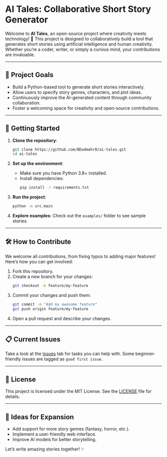 # AI Tales: Collaborative Short Story Generator

Welcome to **AI Tales**, an open-source project where creativity meets technology! 🎉 This project is designed to collaboratively build a tool that generates short stories using artificial intelligence and human creativity. Whether you’re a coder, writer, or simply a curious mind, your contributions are invaluable.

---

## 🌟 **Project Goals**

- Build a Python-based tool to generate short stories interactively.
- Allow users to specify story genres, characters, and plot ideas.
- Continuously improve the AI-generated content through community collaboration.
- Foster a welcoming space for creativity and open-source contributions.

---

## 🚀 **Getting Started**

1. **Clone the repository**:
   ```bash
   git clone https://github.com/BDadmehr0/ai-tales.git
   cd ai-tales
   ```

2. **Set up the environment**:
   - Make sure you have Python 3.8+ installed.
   - Install dependencies:
     ```bash
     pip install -r requirements.txt
     ```

3. **Run the project**:
   ```bash
   python -m src.main
   ```

4. **Explore examples**:
   Check out the `examples/` folder to see sample stories.

---

## 🛠️ **How to Contribute**

We welcome all contributions, from fixing typos to adding major features! Here’s how you can get involved:

1. Fork this repository.
2. Create a new branch for your changes:
   ```bash
   git checkout -b feature/my-feature
   ```
3. Commit your changes and push them:
   ```bash
   git commit -m "Add my awesome feature"
   git push origin feature/my-feature
   ```
4. Open a pull request and describe your changes.

---

## 📋 **Current Issues**

Take a look at the [Issues](https://github.com/BDadmehr0/ai-tales/issues) tab for tasks you can help with. Some beginner-friendly issues are tagged as `good first issue`.

---

## 📜 **License**

This project is licensed under the MIT License. See the [LICENSE](LICENSE) file for details.

---

## 🎨 **Ideas for Expansion**

- Add support for more story genres (fantasy, horror, etc.).
- Implement a user-friendly web interface.
- Improve AI models for better storytelling.

Let’s write amazing stories together! ✨
